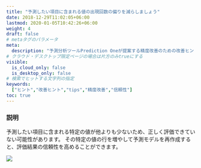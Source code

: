 ```yaml
---
title: "予測したい項目に含まれる値の出現回数の偏りを減らしましょう"
date: 2018-12-29T11:02:05+06:00
lastmod: 2020-01-05T10:42:26+06:00
weight: 4
draft: false
# metaタグのパラメータ
meta:
  description: "予測分析ツールPrediction Oneが提案する精度改善のための改善ヒントについて説明するページです。"
# クラウド・デスクトップ限定ページの場合は片方のみtrueにする
visible:
  is_cloud_only: false
  is_desktop_only: false
# 検索でヒットする文字列の指定
keywords:
  ["ヒント","改善ヒント","tips","精度改善","信頼性"]
toc: true
---
```


### 説明

予測したい項目に含まれる特定の値が他よりも少ないため、正しく評価できていない可能性があります。
その特定の値の行を増やして予測モデルを再作成すると、評価結果の信頼性を高めることができます。

![](../img/t_slide.png)

